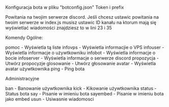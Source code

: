 Konfiguracja bota w pliku "botconfig.json"
Token i prefix

Powitania na twojim serwerze discord. 
Jeśli chcesz ustawic powitania na twoim serwerze w index.js musisz ustawic ID kanału na ktorum mają się wyświetlać wiadomości
znajdziesz to w lini 23 i 35


Komendy Ogólne:

pomoc - Wyświetla tą liste
infovps - Wyświetla informacjie o VPS
infouser - Wyświetla informacje o używtkowniku
infobot - Wyświetla informacje o bocie
infoserver - Wyświetla informacje o serwerze discord
propozycja - Utwórz propocyzje
glosowanie - Utwórz głosowanie
avatar - Wyświetla avatar używtkownika
ping - Ping bota

Administracyjne

ban - Banowanie używtkownika
kick - Kikowanie używtkownika
status - Status bota
say - Pisanie w imieniu bota
sayembed - Pisanie w imieniu bota jako embed
usun - Usiwasnie wiadomosci
